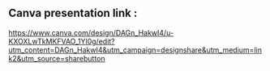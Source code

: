 ## Canva presentation link : 
https://www.canva.com/design/DAGn_HakwI4/u-KXOXLwTkMKFVAO_1Yl0g/edit?utm_content=DAGn_HakwI4&utm_campaign=designshare&utm_medium=link2&utm_source=sharebutton
